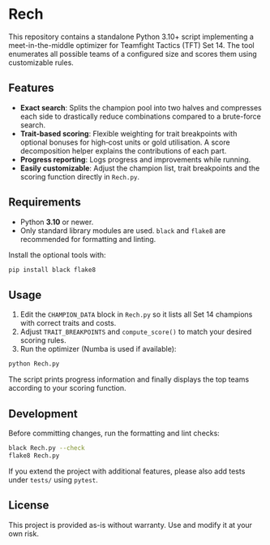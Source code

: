 # Rech

This repository contains a standalone Python 3.10+ script implementing a meet-in-the-middle optimizer for Teamfight Tactics (TFT) Set 14. The tool enumerates all possible teams of a configured size and scores them using customizable rules.

## Features

- **Exact search**: Splits the champion pool into two halves and compresses each side to drastically reduce combinations compared to a brute-force search.
- **Trait-based scoring**: Flexible weighting for trait breakpoints with optional bonuses for high‑cost units or gold utilisation. A score decomposition helper explains the contributions of each part.
- **Progress reporting**: Logs progress and improvements while running.
- **Easily customizable**: Adjust the champion list, trait breakpoints and the scoring function directly in `Rech.py`.

## Requirements

- Python **3.10** or newer.
- Only standard library modules are used. `black` and `flake8` are recommended for formatting and linting.

Install the optional tools with:

```bash
pip install black flake8
```

## Usage

1. Edit the `CHAMPION_DATA` block in `Rech.py` so it lists all Set 14 champions with correct traits and costs.
2. Adjust `TRAIT_BREAKPOINTS` and `compute_score()` to match your desired scoring rules.
3. Run the optimizer (Numba is used if available):

```bash
python Rech.py
```

The script prints progress information and finally displays the top teams according to your scoring function.

## Development

Before committing changes, run the formatting and lint checks:

```bash
black Rech.py --check
flake8 Rech.py
```

If you extend the project with additional features, please also add tests under `tests/` using `pytest`.

## License

This project is provided as-is without warranty. Use and modify it at your own risk.
